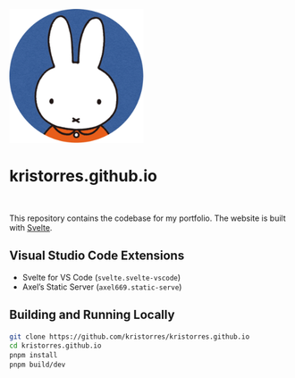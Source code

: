 <p>
    <img src="static/images/miffy-rounded.png" width="240" alt="A circular logo featuring Miffy in front of a blue background." />
</p>

kristorres.github.io
====================

<p>
    <img src="https://img.shields.io/badge/Svelte-3-ff3e00?style=for-the-badge&logo=svelte" alt="" />
</p>

This repository contains the codebase for my portfolio. The website is built
with [Svelte](https://svelte.dev).

Visual Studio Code Extensions
-----------------------------

  * Svelte for VS Code (`svelte.svelte-vscode`)
  * Axel’s Static Server (`axel669.static-serve`)

Building and Running Locally
----------------------------

```sh
git clone https://github.com/kristorres/kristorres.github.io
cd kristorres.github.io
pnpm install
pnpm build/dev
```
